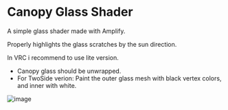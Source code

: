 # Canopy Glass Shader
A simple glass shader made with Amplify.
	
Properly highlights the glass scratches by the sun direction.

In VRC i recommend to use lite version.
- Canopy glass should be unwrapped.
- For TwoSide verion: Paint the outer glass mesh with black vertex colors, and inner with white.

![image](https://user-images.githubusercontent.com/17288333/209449652-8ff04940-229b-46fe-b60e-0ee013b2e63c.jpg)
